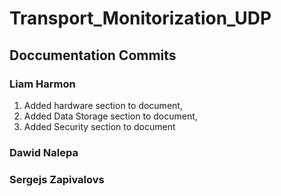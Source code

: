 # Transport_Monitorization_UDP

## Doccumentation Commits

### Liam Harmon
1. Added hardware section to document,
2. Added Data Storage section to document,
3. Added Security section to document


### Dawid Nalepa


### Sergejs Zapivalovs
